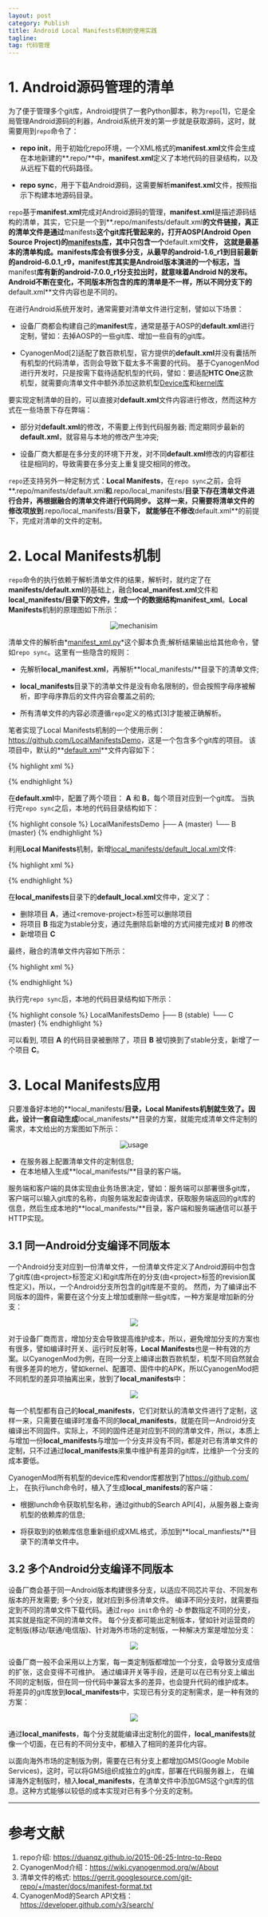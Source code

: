 ```yaml
---
layout: post
category: Publish
title: Android Local Manifests机制的使用实践
tagline:
tag: 代码管理
---
```


# 1. Android源码管理的清单

为了便于管理多个git库，Android提供了一套Python脚本，称为`repo`[1]，它是全局管理Android源码的利器，Android系统开发的第一步就是获取源码，这时，就需要用到`repo`命令了：

- **repo init**，用于初始化repo环境，一个XML格式的**manifest.xml**文件会生成在本地新建的**.repo/**中，**manifest.xml**定义了本地代码的目录结构，以及从远程下载的代码路径。

- **repo sync**，用于下载Android源码，这需要解析**manifest.xml**文件，按照指示下构建本地源码目录。

`repo`基于**manifest.xml**完成对Android源码的管理，**manifest.xml**是描述源码结构的清单，其实，它只是一个到**.repo/manifests/default.xml**的文件链接，真正的清单文件是通过**manifests**这个git库托管起来的，打开AOSP(Android Open Source Project)的[**manifests**库](https://android.googlesource.com/platform/manifest)，其中只包含一个**default.xml**文件，
这就是最基本的清单构成。**manifests**库会有很多分支，从最早的android-1.6_r1到目前最新的android-6.0.1_r9，**manifest**库其实是Android版本演进的一个标志，当**manifest**库有新的android-7.0.0_r1分支拉出时，就意味着Android N的发布。
Android不断在变化，不同版本所包含的库的清单是不一样，所以不同分支下的**default.xml**文件内容也是不同的。

在进行Android系统开发时，通常需要对清单文件进行定制，譬如以下场景：

- 设备厂商都会构建自己的**manifest**库，通常是基于AOSP的**default.xml**进行定制，譬如：去掉AOSP的一些git库、增加一些自有的git库。

- CyanogenMod[2]适配了数百款机型，官方提供的**default.xml**并没有囊括所有机型的代码清单，否则会导致下载太多不需要的代码。
  基于CyanogenMod进行开发时，只是按需下载待适配机型的代码，譬如：要适配**HTC One**这款机型，就需要向清单文件中额外添加这款机型[Device库](https://github.com/cyanogenmod/android_device_htc_m7)和[kernel库](https://github.com/cyanogenmod/android_kernel_htc_msm8960)

要实现定制清单的目的，可以直接对**default.xml**文件内容进行修改，然而这种方式在一些场景下存在弊端：

- 部分对**default.xml**的修改，不需要上传到代码服务器; 而定期同步最新的**default.xml**，就容易与本地的修改产生冲突;

- 设备厂商大都是在多分支的环境下开发，对不同**default.xml**修改的内容都往往是相同的，导致需要在多分支上重复提交相同的修改。

`repo`还支持另外一种定制方式：**Local Manifests**，在`repo sync`之前，会将**.repo/manifests/default.xml**和**.repo/local_manifests/**目录下存在清单文件进行合并，再根据融合的清单文件进行代码同步。
这样一来，只需要将清单文件的修改项放到**.repo/local_manifests/**目录下，
就能够在不修改**default.xml**的前提下，完成对清单的文件的定制。

# 2. Local Manifests机制

`repo`命令的执行依赖于解析清单文件的结果，解析时，就约定了在**manifests/default.xml**的基础上，融合**local_manifest.xml**文件和**local_manifests/**目录下的文件，生成一个的数据结构**manifest_xml**。**Local Manifests**机制的原理图如下所示：

<div align="center"><img src="/assets/images/localmanifests/1-local-manifests-mechanism.png" alt="mechanisim"/></div>

清单文件的解析由*[manifest_xml.py](https://gerrit.googlesource.com/git-repo/+/master/manifest_xml.py)*这个脚本负责;解析结果输出给其他命令，譬如`repo sync`。这里有一些隐含的规则：

- 先解析**local_manifest.xml**，再解析**local_manifests/**目录下的清单文件;

- **local_manifests**目录下的清单文件是没有命名限制的，但会按照字母序被解析，即字母序靠后的文件内容会覆盖之前的;

- 所有清单文件的内容必须遵循`repo`定义的格式[3]才能被正确解析。

笔者实现了Local Manifests机制的一个使用示例：<https://github.com/LocalManifestsDemo>，这是一个包含多个git库的项目。
该项目中，默认的**[default.xml](https://github.com/LocalManifestsDemo/manifests/blob/master/default.xml)**文件内容如下：

{% highlight xml %}
<?xml version="1.0" encoding="UTF-8"?>
<manifest>
  <remote name="origin" fetch=".." />

  <default revision="refs/heads/master" remote="origin" />

  <project path="A" name="LocalManifestsDemo/project-A" />
  <project path="B" name="LocalManifestsDemo/project-B" />
</manifest>
{% endhighlight %}

在**default.xml**中，配置了两个项目： **A** 和 **B**，每个项目对应到一个git库。
当执行完`repo sync`之后，本地的代码目录结构如下：

{% highlight console %}
LocalManifestsDemo
├── A (master)
└── B (master)
{% endhighlight %}


利用**Local Manifests**机制，新增[local_manifests/default_local.xml](https://github.com/LocalManifestsDemo/local_manifests/blob/master/default_local.xml)文件:

{% highlight xml %}
<?xml version="1.0" encoding="UTF-8"?>
<manifest>
  <remove-project name="LocalManifestsDemo/project-A" />
  <remove-project name="LocalManifestsDemo/project-B" />
  <project path="B" name="LocalManifestsDemo/project-B" revision="stable" />
  <project path="C" name="LocalManifestsDemo/project-C" />
</manifest>
{% endhighlight %}

在**local_manifests**目录下的**default_local.xml**文件中，定义了：

- 删除项目 **A**，通过&lt;remove-project&gt;标签可以删除项目
- 将项目 **B** 指定为stable分支，通过先删除后新增的方式间接完成对 **B** 的修改
- 新增项目 **C**

最终，融合的清单文件内容如下所示：

{% highlight xml %}
<?xml version="1.0" encoding="UTF-8"?>
<manifest>
  <remote name="origin" fetch=".." />

  <default revision="refs/heads/master" remote="origin" />

  <project path="B" name="LocalManifestsDemo/project-B" revision="stable" />
  <project path="C" name="LocalManifestsDemo/project-C" />
</manifest>
{% endhighlight %}


执行完`repo sync`后，本地的代码目录结构如下所示：

{% highlight console %}
LocalManifestsDemo
├── B (stable)
└── C (master)
{% endhighlight %}

可以看到, 项目 **A** 的代码目录被删除了，项目 **B** 被切换到了stable分支，新增了一个项目 **C**。

# 3. Local Manifests应用

只要准备好本地的**local_manifests/**目录，**Local Manifests**机制就生效了。因此，设计一套自动生成**local_manifests/**目录的方案，就能完成清单文件定制的需求，本文给出的方案图如下所示：

<div align="center"><img src="/assets/images/localmanifests/2-local-manifests-usage.png" alt="usage"/></div>

- 在服务器上配置清单文件的定制信息;
- 在本地植入生成**local_manifests/**目录的客户端。

服务端和客户端的具体实现由业务场景决定，譬如：服务端可以部署很多git库，客户端可以输入git库的名称，向服务端发起查询请求，获取服务端返回的git库的信息，然后生成本地的**local_manifests/**目录，客户端和服务端通信可以基于HTTP实现。

## 3.1 同一Android分支编译不同版本

一个Android分支对应到一份清单文件，一份清单文件定义了Android源码中包含了git库(由&lt;project&gt;标签定义)和git库所在的分支(由&lt;project&gt;标签的revision属性定义)，所以，一个Android分支所包含的git库是不变的。
然而，为了编译出不同版本的固件，需要在这个分支上增加或删除一些git库，一种方案是增加新的分支：

<div align="center"><img src="/assets/images/localmanifests/3-local-manifests-scene1-plus-branches.png"/></div>

对于设备厂商而言，增加分支会导致提高维护成本，所以，避免增加分支的方案也有很多，譬如编译时开关、运行时反射等，**Local Manifests**也是一种有效的方案。以CyanogenMod为例，在同一分支上编译出数百款机型，机型不同自然就会有很多差异的地方，譬如kernel、配置项、固件中的APK，所以CyanogenMod把不同机型的差异项抽离出来，放到了**local_manifests**中：

<div align="center"><img src="/assets/images/localmanifests/4-local-manifests-scene1-plus-manifests.png"/></div>

每一个机型都有自己的**local_manifests**，它们对默认的清单文件进行了定制，这样一来，只需要在编译时准备不同的**local_manifests**，就能在同一Android分支编译出不同固件。实际上，不同的固件还是对应到不同的清单文件，所以，本质上与增加一份**local_manifests**与增加一个分支并没有不同，都是对已有清单文件的定制，只不过通过**local_manifests**来集中维护有差异的git库，比维护一个分支的成本要低。

CyanogenMod所有机型的device库和vendor库都放到了<https://github.com/>上，
在执行lunch命令时，植入了生成**local_manifests**的客户端：

- 根据lunch命令获取机型名称，通过github的Search API[4]，从服务器上查询机型的依赖库的信息;

- 将获取到的依赖库信息重新组织成XML格式，添加到**local_manfiests/**目录下的清单文件中。

## 3.2 多个Android分支编译不同版本

设备厂商会基于同一Android版本构建很多分支，以适应不同芯片平台、不同发布版本的开发需要; 多个分支，就对应到多份清单文件。
编译不同分支时，就需要指定到不同的清单文件下载代码。通过`repo init`命令的 *-b* 参数指定不同的分支，其实就是指定不同的清单文件。
每个分支都可能出定制版本，譬如针对运营商的定制版(移动/联通/电信版)、针对海外市场的定制版，一种解决方案是增加分支：

<div align="center"><img src="/assets/images/localmanifests/5-local-manifests-scene2-plus-branches.png"/></div>

设备厂商一般不会采用以上方案，每一类定制版都增加一个分支，会导致分支成倍的扩张，这会变得不可维护。
通过编译开关等手段，还是可以在已有分支上编出不同的定制版，但在同一份代码中兼容太多的差异，也会提升代码的维护成本。
将差异的git库放到**local_manifests**中，实现已有分支的定制需求，是一种有效的方案：

<div align="center"><img src="/assets/images/localmanifests/6-local-manifests-scene2-plus-manifests.png"/></div>

通过**local_manifests**，每个分支就能编译出定制化的固件，**local_manifests**就像一个切面，在已有的不同分支中，都植入了相同的差异化内容。

以面向海外市场的定制版为例，需要在已有分支上都增加GMS(Google Mobile Services)，这时，可以将GMS组织成独立的git库，部署在代码服务器上，
在编译海外定制版时，植入**local_manifests**，在清单文件中添加GMS这个git库的信息。这种方式能够以较低的成本实现对已有多个分支的定制。

---

# 参考文献

1. repo介绍: <https://duanqz.github.io/2015-06-25-Intro-to-Repo>
2. CyanogenMod介绍：<https://wiki.cyanogenmod.org/w/About>
3. 清单文件的格式: <https://gerrit.googlesource.com/git-repo/+/master/docs/manifest-format.txt>
4. CyanogenMod的Search API文档：<https://developer.github.com/v3/search/>
